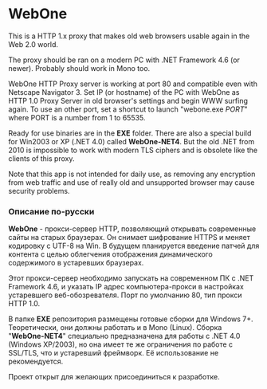 ﻿# WebOne
This is a HTTP 1.x proxy that makes old web browsers usable again in the Web 2.0 world.

The proxy should be ran on a modern PC with .NET Framework 4.6 (or newer).
Probably should work in Mono too.

WebOne HTTP Proxy server is working at port 80 and compatible even with Netscape Navigator 3. Set IP (or hostname) of the PC with WebOne as HTTP 1.0 Proxy Server in old browser's settings and begin WWW surfing again. To use an other port, set a shortcut to launch "webone.exe _PORT_" where PORT is a number from 1 to 65535. 

Ready for use binaries are in the __EXE__ folder. There are also a special build for Win2003 or XP (.NET 4.0) called __WebOne-NET4__. But the old .NET from 2010 is impossible to work with modern TLS ciphers and is obsolete like the clients of this proxy.

Note that this app is not intended for daily use, as removing any encryption from web traffic and use of really old and unsupported browser may cause security problems.

### Описание по-русски
__WebOne__ - прокси-сервер HTTP, позволяющий открывать современные сайты на старых браузерах. Он снимает шифрование HTTPS и меняет кодировку с UTF-8 на Win. В будущем планируется введение патчей для контента с целью облегчения отображения динамического содержимого в устаревших браузерах.

Этот прокси-сервер необходимо запускать на современном ПК с .NET Framework 4.6, и указать IP адрес компьютера-прокси в настройках устаревшего веб-обозревателя. Порт по умолчанию 80, тип прокси HTTP 1.0.

В папке __EXE__ репозитория размещены готовые сборки для Windows 7+. Теоретически, они должны работать и в Mono (Linux). Сборка "__WebOne-NET4__" специально предназначена для работы с .NET 4.0 (Windows XP/2003), но она имеет те же ограничения по работе с SSL/TLS, что и устаревший фреймворк. Её использование не рекомендуется.

Проект открыт для желающих присоединиться к разработке.